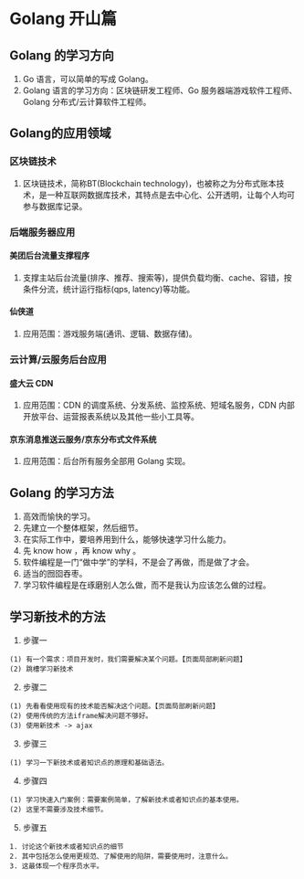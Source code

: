 # Golang 开山篇
## Golang 的学习方向
1. Go 语言，可以简单的写成 Golang。
2. Golang 语言的学习方向：区块链研发工程师、Go 服务器端游戏软件工程师、Golang 分布式/云计算软件工程师。

## Golang的应用领域
### 区块链技术
1. 区块链技术，简称BT(Blockchain technology)，也被称之为分布式账本技术，是一种互联网数据库技术，其特点是去中心化、公开透明，让每个人均可参与数据库记录。

### 后端服务器应用
#### 美团后台流量支撑程序
1. 支撑主站后台流量(排序、推荐、搜索等)，提供负载均衡、cache、容错，按条件分流，统计运行指标(qps, latency)等功能。

#### 仙侠道
1. 应用范围：游戏服务端(通讯、逻辑、数据存储)。

### 云计算/云服务后台应用
#### 盛大云 CDN
1. 应用范围：CDN 的调度系统、分发系统、监控系统、短域名服务，CDN 内部开放平台、运营报表系统以及其他一些小工具等。

#### 京东消息推送云服务/京东分布式文件系统
1. 应用范围：后台所有服务全部用 Golang 实现。

## Golang 的学习方法
1. 高效而愉快的学习。
2. 先建立一个整体框架，然后细节。
3. 在实际工作中，要培养用到什么，能够快速学习什么能力。
4. 先 know how ，再 know why 。
5. 软件编程是一门“做中学”的学科，不是会了再做，而是做了才会。
6. 适当的囫囵吞枣。
7. 学习软件编程是在琢磨别人怎么做，而不是我认为应该怎么做的过程。

## 学习新技术的方法
1. 步骤一
```
(1) 有一个需求：项目开发时，我们需要解决某个问题。【页面局部刷新问题】
(2) 跳槽学习新技术
```

2. 步骤二
```
(1) 先看看使用现有的技术能否解决这个问题。【页面局部刷新问题】
(2) 使用传统的方法iframe解决问题不够好。
(3) 使用新技术 -> ajax
```

3. 步骤三
```
(1) 学习一下新技术或者知识点的原理和基础语法。
```

4. 步骤四
```
(1) 学习快速入门案例：需要案例简单，了解新技术或者知识点的基本使用。
(2) 这里不需要涉及技术细节。
```

5. 步骤五
```
1. 讨论这个新技术或者知识点的细节
2. 其中包括怎么使用更规范、了解使用的陷阱，需要使用时，注意什么。
3. 这最体现一个程序员水平。
```
